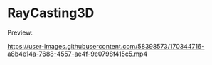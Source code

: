 # RayCasting3D

Preview:



https://user-images.githubusercontent.com/58398573/170344716-a8b4e14a-7688-4557-ae4f-9e0798f415c5.mp4

